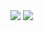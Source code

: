 <!DOCTYPE html>
<html lang="en">
<head>
  <meta charset="UTF-8"
</head>
<body>
  <img src="https://readme-typing-svg.demolab.com?font=Fira+Code&size=24&duration=5000&pause=1000&color=blue&center=true&vCenter=true&width=465&lines="DRACK-KING;"alt="Typing SVG"/>

</body>
</html>

<a href="https://74063275-cc1a-48ce-ad9a-2449b8ea534e-00-edxibe1ja2m6.pike.replit.dev/">
  <img src="https://img.shields.io/badge/Whatsapp%20PAIR%20CODE-Click%20Here-black?style=for-the-badge&logo=whatsapp&logoColor=white&labelColor=25D366" />
</a>
